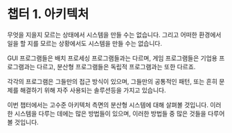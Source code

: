 # 챕터 1. 아키텍처

무엇을 지을지 모르는 상태에서 시스템을 만들 수는 없습니다. 그리고 어떠한 환경에서 일을 할 지를 모르는 상황에서도 시스템을 만들 수는 없습니다.

GUI 프로그램들은 배치 프로세싱 프로그램들과는 다르며, 게임 프로그램들은 기업용 프로그램과는 다르고, 분산형 프로그램들은 독립적 프로그램과는 또한 다르죠.

각각의 프로그램은 그들만의 접근 방식이 있으며, 그들만의 공통적인 패턴, 또는 흔히 문제를 해결하기 위해 자주 사용되는 솔루션등을 가지고 있습니다.

이번 챕터에서는 고수준 아키텍처 측면의 분산형 시스템에 대해 살펴볼 것입니다. 이러한 시스템을 다루는 데에는 많은 방법들이 있으며, 이러한 방법들 중 많은 것들을 다루어 볼 것입니다.